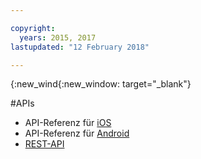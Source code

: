 ```yaml
---

copyright:
  years: 2015, 2017
lastupdated: "12 February 2018"

---
```


{:new_wind{:new_window: target="_blank"}

#APIs

 - API-Referenz für [iOS](http://ibm-bluemix-mobile-services.github.io/API-docs/client-SDK/BMSPush/Swift/index.html)
 - API-Referenz für [Android](https://www.javadoc.io/doc/com.ibm.mobilefirstplatform.clientsdk.android/push/3.6.1)
 - [REST-API](https://imfpush.{DomainName}/imfpush/) 

